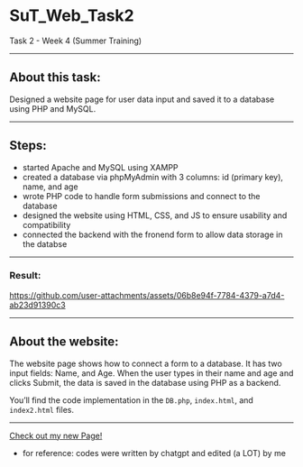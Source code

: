 # SuT_Web_Task2
Task 2 - Week 4 (Summer Training)

--------
## About this task:
Designed a website page for user data input and saved it to a database using PHP and MySQL.

----------
## Steps:
- started Apache and MySQL using XAMPP
- created a database via phpMyAdmin with 3 columns: id (primary key), name, and age
- wrote PHP code to handle form submissions and connect to the database 
- designed the website using HTML, CSS, and JS to ensure usability and compatibility 
- connected the backend with the fronend form to allow data storage in the databse

---------
### Result:

https://github.com/user-attachments/assets/06b8e94f-7784-4379-a7d4-ab23d91390c3

--------
## About the website:
The website page shows how to connect a form to a database. It has two input fields: Name, and Age.
When the user types in their name and age and clicks Submit, the data is saved in the database using PHP as a backend.

You’ll find the code implementation in the `DB.php`, `index.html`, and `index2.html` files. 

----
[Check out my new Page!](https://shahadaljohani.github.io/SuT_Web_Task2/)

* for reference: codes were written by chatgpt and edited (a LOT) by me
  
